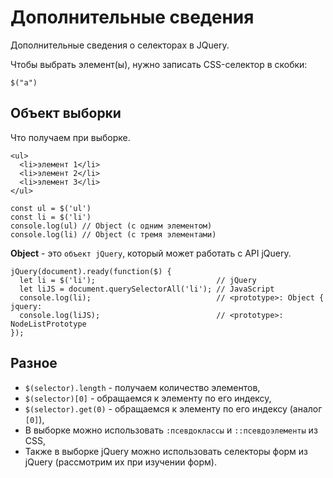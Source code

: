 # Дополнительные сведения
Дополнительные сведения о селекторах в JQuery.

Чтобы выбрать элемент(ы), нужно записать CSS-селектор в скобки:

    $("a")

## Объект выборки
Что получаем при выборке.

    <ul>
      <li>элемент 1</li>
      <li>элемент 2</li>
      <li>элемент 3</li>
    </ul>

    const ul = $('ul')
    const li = $('li')
    console.log(ul) // Object (с одним элементом)
    console.log(li) // Object (с тремя элементами)

**Object** - это `объект jQuery`, который может работать с API jQuery.

    jQuery(document).ready(function($) {
      let li = $('li');                           // jQuery
      let liJS = document.querySelectorAll('li'); // JavaScript
      console.log(li);                            // <prototype>: Object { jquery:
      console.log(liJS);                          // <prototype>: NodeListPrototype
    });

## Разное
- `$(selector).length` - получаем количество элементов,
- `$(selector)[0]` - обращаемся к элементу по его индексу,
- `$(selector).get(0)` - обращаемся к элементу по его индексу (аналог `[0]`),
- В выборке можно использовать `:псевдоклассы` и `::псевдоэлементы` из CSS,
- Также в выборке jQuery можно использовать селекторы форм из jQuery (рассмотрим их при изучении форм).
